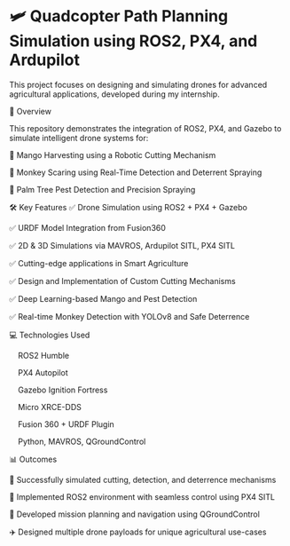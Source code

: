 # 🛩️ Quadcopter Path Planning Simulation using ROS2, PX4, and Ardupilot

This project focuses on designing and simulating drones for advanced agricultural applications, developed during my internship.

🚀 Overview

This repository demonstrates the integration of ROS2, PX4, and Gazebo to simulate intelligent drone systems for:

🍋 Mango Harvesting using a Robotic Cutting Mechanism

🐒 Monkey Scaring using Real-Time Detection and Deterrent Spraying

🌴 Palm Tree Pest Detection and Precision Spraying

🛠️ Key Features
✅ Drone Simulation using ROS2 + PX4 + Gazebo

✅ URDF Model Integration from Fusion360

✅ 2D & 3D Simulations via MAVROS, Ardupilot SITL, PX4 SITL

✅ Cutting-edge applications in Smart Agriculture

✅ Design and Implementation of Custom Cutting Mechanisms

✅ Deep Learning-based Mango and Pest Detection

✅ Real-time Monkey Detection with YOLOv8 and Safe Deterrence

💻 Technologies Used

&nbsp;&nbsp;&nbsp;&nbsp;ROS2 Humble

&nbsp;&nbsp;&nbsp;&nbsp;PX4 Autopilot

&nbsp;&nbsp;&nbsp;&nbsp;Gazebo Ignition Fortress

&nbsp;&nbsp;&nbsp;&nbsp;Micro XRCE-DDS

&nbsp;&nbsp;&nbsp;&nbsp;Fusion 360 + URDF Plugin

&nbsp;&nbsp;&nbsp;&nbsp;Python, MAVROS, QGroundControl

📊 Outcomes

🧪 Successfully simulated cutting, detection, and deterrence mechanisms

🔧 Implemented ROS2 environment with seamless control using PX4 SITL

🧭 Developed mission planning and navigation using QGroundControl

✈️ Designed multiple drone payloads for unique agricultural use-cases
